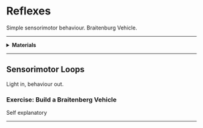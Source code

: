 # Reflexes

Simple sensorimotor behaviour. Braitenburg Vehicle.

----

<details><summary><b>Materials</b></summary><p>

Contents|Description| # |Data|Link|
:-------|:----------|:-:|:--:|:--:|
Motor|Brushed DC motor with gearbox - 6V/1:100/155 RPM with encoder (FIT0483)|2|[-D-](https://www.dfrobot.com/product-1433.html)|[-L-](https://www.dfrobot.com/product-1433.html)
Body|Laser cut base (5 mm clear acrylic)|1|-|-
Motor Mount|Motor mounts and mounting hardware (1089)|2|[-D-](https://www.pololu.com/product/1089)|[-L-](https://www.hobbytronics.co.uk/mm-gearmotor-bracket-ext)
Wheels|60 mm x 8 mm wheels (black)|2|[-D-](https://www.pololu.com/product/1420)|[-L-](https://www.hobbytronics.co.uk/wheel-60-8mm)
Caster|¾” metal ball caster|1|[-D-](https://www.pololu.com/product/955)|[-L-](https://www.hobbytronics.co.uk/ball-caster-metal?keyword=caster)
Cable|6-way JST cable to male pins|2|-|-
Spacer|5 mm spacer for mounting ball caster|3|-|-
Screws (caster)|M2 25 mm screws for mounting ball caster to body via spacers|2|-|-
Screws (motor)|M2 10 mm screws for mounting motor/mount to body|4|-|-
Nuts (motor)|M2 nuts for mounting motor/mount to body|4|-|-
Breadboards (170)|170-tie solderless breadboard|4|[-D-](_data/datasheets/breadboard_170.pdf)|[-L-](https://uk.farnell.com/multicomp/mc001799/breadboard-34-5mm-x-45-5mm-white/dp/2770327)

Required|Description| # |Box|
:-------|:----------|:-:|:-:|
Multimeter|(Sealy MM18) pocket digital multimeter|1|[white](/boxes/white/README.md)|
Test Lead|Alligator clip to 0.64 mm pin (20 cm)|2|[white](/boxes/white/README.md)|
Batteries (AA)|AA 1.5 V alkaline battery|4|[electrons](/boxes/electrons/README.md)|
Battery holder|4xAA battery holder with ON-OFF switch|1|[electrons](/boxes/electrons/README.md)|
Jumper kit|Kit of multi-length 22 AWG breadboard jumpers|1|[electrons](/boxes/electrons/README.md)|
Jumper wires|Assorted 22 AWG jumper wire leads (male/female)|1|[electrons](/boxes/electrons/README.md)|
Photoresistor|Light-dependent resistor|2|[sensors](/boxes/sensors/README.md)|

</p></details>

----

## Sensorimotor Loops

Light in, behaviour out.

### Exercise: Build a Braitenberg Vehicle

Self explanatory

----
